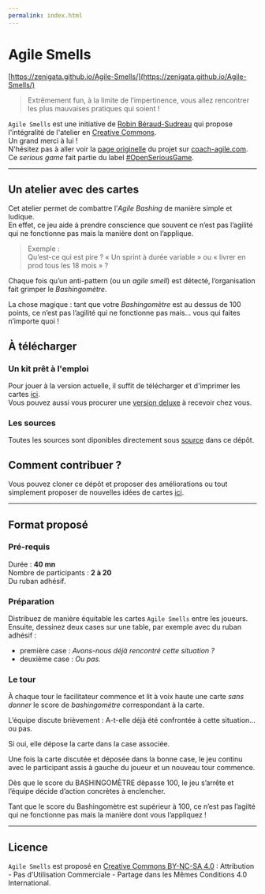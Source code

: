 ```yaml
---
permalink: index.html
---
```


# Agile Smells

[https://zenigata.github.io/Agile-Smells/](https://zenigata.github.io/Agile-Smells/)

>Extrêmement fun, à la limite de l’impertinence, vous allez rencontrer les plus mauvaises pratiques qui soient !

`Agile Smells` est une initiative de [Robin Béraud-Sudreau](https://coach-agile.com/) qui propose l'intégralité de l'atelier en [Creative Commons](https://creativecommons.org/licenses/by-nc-sa/4.0/).  
Un grand merci à lui !  
N'hésitez pas à aller voir la [page originelle](https://coach-agile.com/2019/06/agile-bashing-serious-game-agile-smells/) du projet sur [coach-agile.com](https://coach-agile.com/serious-game/agile-smells/).  
Ce _serious game_ fait partie du label [#OpenSeriousGame](https://openseriousgames.org/).

---
## Un atelier avec des cartes

Cet atelier permet de combattre l’_Agile Bashing_ de manière simple et ludique.  
En effet, ce jeu aide à prendre conscience que souvent ce n’est pas l’agilité qui ne fonctionne pas mais la manière dont on l’applique.

> Exemple :  
Qu’est-ce qui est pire ? « Un sprint à durée variable » ou « livrer en prod tous les 18 mois » ?

Chaque fois qu’un anti-pattern (ou un _agile smell_) est détecté, l’organisation fait grimper le _Bashingomètre_.

La chose magique : tant que votre _Bashingomètre_ est au dessus de 100 points, ce n’est pas l’agilité qui ne fonctionne pas mais… vous qui faites n’importe quoi !

## À télécharger

### Un kit prêt à l'emploi

Pour jouer à la version actuelle, il suffit de télécharger et d'imprimer les cartes [ici](kit/AGILE-SMELLS-SERIOUS-GAME-KIT-V2.pdf).  
Vous pouvez aussi vous procurer une [version deluxe](https://coach-agile.com/produit/agile-smells/) à recevoir chez vous.

### Les sources

Toutes les sources sont diponibles directement sous [source](source/) dans ce dépôt.

## Comment contribuer ?

Vous pouvez cloner ce dépôt et proposer des améliorations ou tout simplement proposer de nouvelles idées de cartes [ici](https://github.com/Zenigata/Agile-Smells/issues).

---
## Format proposé

### Pré-requis

Durée : **40 mn**  
Nombre de participants : **2 à 20**  
Du ruban adhésif.

### Préparation

Distribuez de manière équitable les cartes `Agile Smells` entre les joueurs.  
Ensuite, dessinez deux cases sur une table, par exemple avec du ruban adhésif :
 * première case : _Avons-nous déjà rencontré cette situation ?_
 * deuxième case : _Ou pas._

### Le tour

À chaque tour le facilitateur commence et lit à voix haute une carte _sans donner_ le score de _bashingomètre_ correspondant à la carte.

L’équipe discute brièvement : A-t-elle déjà été confrontée à cette situation… ou pas.

Si oui, elle dépose la carte dans la case associée.

Une fois la carte discutée et déposée dans la bonne case, le jeu continu avec le participant assis à gauche du joueur et un nouveau tour commence.

Dès que le score du BASHINGOMÈTRE dèpasse 100, le jeu s’arrête et l’équipe décide d’action concrètes à enclencher.

Tant que le score du Bashingomètre est supérieur à 100, ce n’est pas l’agilté qui ne fonctionne pas mais la manière dont vous l’appliquez !

---
## Licence

`Agile Smells` est proposé en [Creative Commons BY-NC-SA 4.0](https://creativecommons.org/licenses/by-nc-sa/4.0/deed.fr) : Attribution - Pas d’Utilisation Commerciale - Partage dans les Mêmes Conditions 4.0 International.
